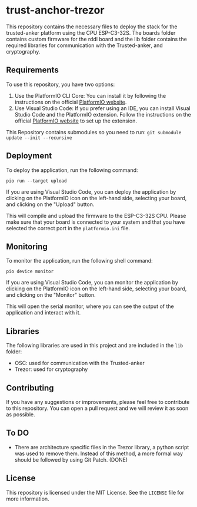 # trust-anchor-trezor

This repository contains the necessary files to deploy the stack for the trusted-anker platform using the CPU ESP-C3-32S. The boards folder contains custom firmware for the rddl board and the lib folder contains the required libraries for communication with the Trusted-anker, and cryptography.

## Requirements

To use this repository, you have two options:

1. Use the PlatformIO CLI Core: You can install it by following the instructions on the official [PlatformIO website](https://docs.platformio.org/en/latest/core/installation.html).
2. Use Visual Studio Code: If you prefer using an IDE, you can install Visual Studio Code and the PlatformIO extension. Follow the instructions on the official [PlatformIO website](https://docs.platformio.org/en/latest/integration/ide/vscode.html) to set up the extension.

This Repository contains submodules so you need to run:
```git submodule update --init --recursive```

## Deployment

To deploy the application, run the following command:

```pio run --target upload```

If you are using Visual Studio Code, you can deploy the application by clicking on the PlatformIO icon on the left-hand side, selecting your board, and clicking on the "Upload" button.

This will compile and upload the firmware to the ESP-C3-32S CPU. Please make sure that your board is connected to your system and that you have selected the correct port in the `platformio.ini` file.

## Monitoring

To monitor the application, run the following shell command:

```pio device monitor```

If you are using Visual Studio Code, you can monitor the application by clicking on the PlatformIO icon on the left-hand side, selecting your board, and clicking on the "Monitor" button.

This will open the serial monitor, where you can see the output of the application and interact with it.

## Libraries

The following libraries are used in this project and are included in the `lib` folder:

- OSC: used for communication with the Trusted-anker
- Trezor: used for cryptography

## Contributing

If you have any suggestions or improvements, please feel free to contribute to this repository. You can open a pull request and we will review it as soon as possible.

## To DO

- There are architecture specific files in the Trezor library, a python script was used to remove them. Instead of this method, a more formal way should be followed by using Git Patch. (DONE)

## License

This repository is licensed under the MIT License. See the `LICENSE` file for more information.
